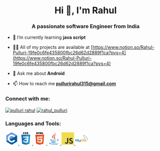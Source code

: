 <h1 align="center">Hi 👋, I'm Rahul</h1>
<h3 align="center">A passionate software Engineer from India</h3>

- 🌱 I’m currently learning **java script**

- 👨‍💻 All of my projects are available at [https://www.notion.so/Rahul-Pulluri-19fe0c6fe435800fbc26d62d2889f1ca?pvs=4](https://www.notion.so/Rahul-Pulluri-19fe0c6fe435800fbc26d62d2889f1ca?pvs=4)

- 💬 Ask me about **Android**

- 📫 How to reach me **pullurirahul315@gmail.com**

<h3 align="left">Connect with me:</h3>
<p align="left">
<a href="https://linkedin.com/in/pulluri rahul" target="blank"><img align="center" src="https://raw.githubusercontent.com/rahuldkjain/github-profile-readme-generator/master/src/images/icons/Social/linked-in-alt.svg" alt="pulluri rahul" height="30" width="40" /></a>
<a href="https://instagram.com/rahul_pulluri" target="blank"><img align="center" src="https://raw.githubusercontent.com/rahuldkjain/github-profile-readme-generator/master/src/images/icons/Social/instagram.svg" alt="rahul_pulluri" height="30" width="40" /></a>
</p>

<h3 align="left">Languages and Tools:</h3>
<p align="left"> <a href="https://www.cprogramming.com/" target="_blank" rel="noreferrer"> <img src="https://raw.githubusercontent.com/devicons/devicon/master/icons/c/c-original.svg" alt="c" width="40" height="40"/> </a> <a href="https://www.w3schools.com/css/" target="_blank" rel="noreferrer"> <img src="https://raw.githubusercontent.com/devicons/devicon/master/icons/css3/css3-original-wordmark.svg" alt="css3" width="40" height="40"/> </a> <a href="https://www.w3.org/html/" target="_blank" rel="noreferrer"> <img src="https://raw.githubusercontent.com/devicons/devicon/master/icons/html5/html5-original-wordmark.svg" alt="html5" width="40" height="40"/> </a> <a href="https://www.java.com" target="_blank" rel="noreferrer"> <img src="https://raw.githubusercontent.com/devicons/devicon/master/icons/java/java-original.svg" alt="java" width="40" height="40"/> </a> <a href="https://developer.mozilla.org/en-US/docs/Web/JavaScript" target="_blank" rel="noreferrer"> <img src="https://raw.githubusercontent.com/devicons/devicon/master/icons/javascript/javascript-original.svg" alt="javascript" width="40" height="40"/> </a> <a href="https://www.mysql.com/" target="_blank" rel="noreferrer"> <img src="https://raw.githubusercontent.com/devicons/devicon/master/icons/mysql/mysql-original-wordmark.svg" alt="mysql" width="40" height="40"/> </a> </p>

